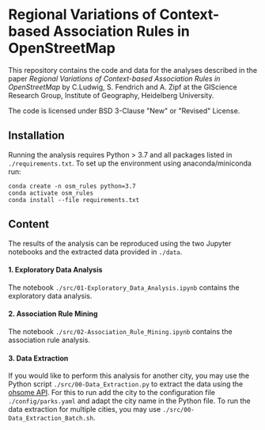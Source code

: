 # Regional Variations of Context-based Association Rules in OpenStreetMap

This repository contains the code and data for the analyses described in the paper _Regional Variations of Context-based Association Rules in OpenStreetMap_ by C.Ludwig, S. Fendrich and A. Zipf at the GIScience Research Group, Institute of Geography, Heidelberg University. 

The code is licensed under BSD 3-Clause "New" or "Revised" License.


## Installation 

Running the analysis requires Python > 3.7 and all packages listed in ```./requirements.txt```. To set up the environment using anaconda/miniconda run:

```
conda create -n osm_rules python=3.7
conda activate osm_rules
conda install --file requirements.txt
```

## Content

The results of the analysis can be reproduced using the two Jupyter notebooks and the extracted data provided in ```./data```. 

#### 1. Exploratory Data Analysis

The notebook  ```./src/01-Exploratory_Data_Analysis.ipynb``` contains the exploratory data analysis. 

#### 2. Association Rule Mining

The notebook ```./src/02-Association_Rule_Mining.ipynb``` contains the association rule analysis. 

#### 3. Data Extraction 

If you would like to perform this analysis for another city, you may use the Python script `./src/00-Data_Extraction.py` to extract the data using the [ohsome API](https://api.ohsome.org/v0.9/swagger-ui.html). For this to run add the city to the configuration file ```./config/parks.yaml``` and adapt the city name in the Python file. To run the data extraction for multiple cities, you may use ```./src/00-Data_Extraction_Batch.sh```.
